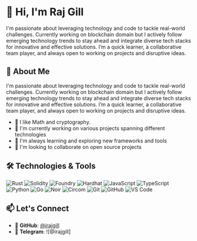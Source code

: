 # 👋 Hi, I'm Raj Gill

I'm passionate about leveraging technology and code to tackle real-world challenges. Currently working on blockchain domain but I actively follow emerging technology trends to stay ahead and integrate diverse tech stacks for innovative and effective solutions. I’m a quick learner, a collaborative team player, and always open to working on projects and disruptive ideas.

## 🚀 About Me

I'm passionate about leveraging technology and code to tackle real-world challenges. Currently working on blockchain domain but I actively follow emerging technology trends to stay ahead and integrate diverse tech stacks for innovative and effective solutions. I’m a quick learner, a collaborative team player, and always open to working on projects and disruptive ideas.
- 🚀 I like Math and cryptography.
- 🔭 I'm currently working on various projects spanning different technologies
- 🌱 I'm always learning and exploring new frameworks and tools
- 👯 I'm looking to collaborate on open source projects


## 🛠️ Technologies & Tools

![Rust](https://img.shields.io/badge/-Rust-000000?style=flat-square&logo=rust&logoColor=white)
![Solidity](https://img.shields.io/badge/-Solidity-363636?style=flat-square&logo=solidity&logoColor=white)
![Foundry](https://img.shields.io/badge/-Foundry-1E1E1E?style=flat-square&logo=ethereum&logoColor=white)
![Hardhat](https://img.shields.io/badge/-Hardhat-FFF100?style=flat-square&logo=ethereum&logoColor=black)
![JavaScript](https://img.shields.io/badge/-JavaScript-F7DF1E?style=flat-square&logo=javascript&logoColor=black)
![TypeScript](https://img.shields.io/badge/-TypeScript-3178C6?style=flat-square&logo=typescript&logoColor=white)
![Python](https://img.shields.io/badge/-Python-3776AB?style=flat-square&logo=python&logoColor=white)
![Go](https://img.shields.io/badge/-Go-00ADD8?style=flat-square&logo=go&logoColor=white)
![Noir](https://img.shields.io/badge/-Noir-000000?style=flat-square&logo=aztec&logoColor=white)
![Circom](https://img.shields.io/badge/-Circom-4B0082?style=flat-square&logo=ethereum&logoColor=white)
![Git](https://img.shields.io/badge/-Git-F05032?style=flat-square&logo=git&logoColor=white)
![GitHub](https://img.shields.io/badge/-GitHub-181717?style=flat-square&logo=github&logoColor=white)
![VS Code](https://img.shields.io/badge/-VS%20Code-007ACC?style=flat-square&logo=visual-studio-code&logoColor=white)

## 📫 Let's Connect

- 💼 **GitHub**: [@irajgill](https://github.com/irajgill)
- 📱 **Telegram**: ![@irajgill]
